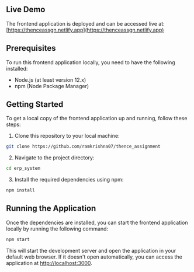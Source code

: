 ## Live Demo

The frontend application is deployed and can be accessed live at: [https://thenceassgn.netlify.app](https://thenceassgn.netlify.app)

## Prerequisites

To run this frontend application locally, you need to have the following installed:

- Node.js (at least version 12.x)
- npm (Node Package Manager)

## Getting Started

To get a local copy of the frontend application up and running, follow these steps:

1. Clone this repository to your local machine:

```bash
git clone https://github.com/ramkrishna07/thence_assignment
```

2. Navigate to the project directory:

```bash
cd erp_system
```

3. Install the required dependencies using npm:

```bash
npm install
```

## Running the Application

Once the dependencies are installed, you can start the frontend application locally by running the following command:

```bash
npm start
```

This will start the development server and open the application in your default web browser. If it doesn't open automatically, you can access the application at [http://localhost:3000](http://localhost:3000).
